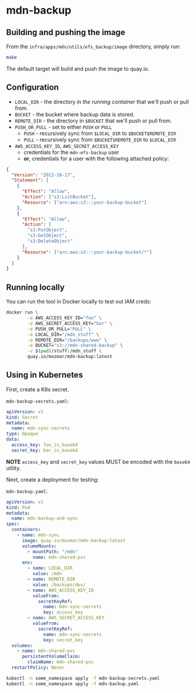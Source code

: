 # mdn-backup

## Building and pushing the image

From the `infra/apps/mdn/utils/efs_backup/image` directory, simply run:

```bash
make
```

The default target will build and push the image to quay.io.

## Configuration

- `LOCAL_DIR` - the directory *in the running container* that we'll push or pull from.
- `BUCKET` - the bucket where backup data is stored. 
- `REMOTE_DIR` - the directory in `$BUCKET` that we'll push or pull from.
- `PUSH_OR_PULL` - set to either `PUSH` or `PULL`
  - `PUSH` - recursively sync from `$LOCAL_DIR` to `$BUCKET$REMOTE_DIR`
  - `PULL` - recursively sync from `$BUCKET$REMOTE_DIR` to `$LOCAL_DIR`
- `AWS_ACCESS_KEY_ID`, `AWS_SECRET_ACCESS_KEY`
	- credentials for the `mdn-efs-backup` user
	- **or**, credentials for a user with the following attached policy:

```json
{
  "Version": "2012-10-17",
  "Statement": [
    {
      "Effect": "Allow",
      "Action": ["s3:ListBucket"],
      "Resource": ["arn:aws:s3:::your-backup-bucket"]
    },
    {
      "Effect": "Allow",
      "Action": [
        "s3:PutObject",
        "s3:GetObject",
        "s3:DeleteObject"
      ],
      "Resource": ["arn:aws:s3:::your-backup-bucket/*"]
    }
  ]
}
```

## Running locally

You can run the tool in Docker locally to test out IAM creds:

```bash
docker run \
        -e AWS_ACCESS_KEY_ID="foo" \
        -e AWS_SECRET_ACCESS_KEY="bar" \
        -e PUSH_OR_PULL="PULL" \
        -e LOCAL_DIR="/mdn_stuff" \
        -e REMOTE_DIR="/backups/www" \
        -e BUCKET="s3://mdn-shared-backup" \
        -v $(pwd)/stuff:/mdn_stuff \
        quay.io/mozmar/mdn-backup:latest
```


## Using in Kubernetes

First, create a K8s secret.

`mdn-backup-secrets.yaml`:

```yaml
apiVersion: v1
kind: Secret
metadata:
  name: mdn-sync-secrets
type: Opaque
data:
  access_key: foo_in_base64
  secret_key: bar_in_base64
```

**NOTE** `access_key` and `secret_key` values MUST be encoded with the `base64` utility.

Next, create a deployment for testing:

`mdn-backup.yaml`:

```yaml
apiVersion: v1
kind: Pod
metadata:
  name: mdn-backup-and-sync
spec:
  containers:
    - name: mdn-sync
      image: quay.io/mozmar/mdn-backup:latest
      volumeMounts:
        - mountPath: "/mdn"
          name: mdn-shared-pvc
      env:
        - name: LOCAL_DIR
          value: /mdn
        - name: REMOTE_DIR
          value: /backups/dev/
        - name: AWS_ACCESS_KEY_ID
          valueFrom:
            secretKeyRef:
              name: mdn-sync-secrets
              key: access_key
        - name: AWS_SECRET_ACCESS_KEY
          valueFrom:
            secretKeyRef:
              name: mdn-sync-secrets
              key: secret_key
  volumes:
    - name: mdn-shared-pvc
      persistentVolumeClaim:
        claimName: mdn-shared-pvc
  restartPolicy: Never
```


```bash
kubectl -n some_namespace apply -f mdn-backup-secrets.yaml
kubectl -n some_namespace apply -f mdn-backup.yaml
```
